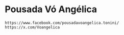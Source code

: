 # Pousada Vó Angélica

```
https://www.facebook.com/pousadavoangelica.tonini/
https://x.com/Voangelica
```